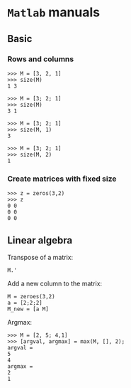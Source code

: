# `Matlab` manuals



## Basic

### Rows and columns

~~~~
>>> M = [3, 2, 1]
>>> size(M)
1 3
~~~~

~~~~
>>> M = [3; 2; 1]
>>> size(M)
3 1
~~~~


~~~~
>>> M = [3; 2; 1]
>>> size(M, 1)
3
~~~~

~~~~
>>> M = [3; 2; 1]
>>> size(M, 2)
1
~~~~


### Create matrices with fixed size


~~~~
>>> z = zeros(3,2)
>>> z
0 0
0 0
0 0
~~~~



## Linear algebra


Transpose of a matrix:

~~~~
M.'
~~~~


Add a new column to the matrix:

~~~~
M = zeroes(3,2)
a = [2;2;2]
M_new = [a M]
~~~~

Argmax:

~~~~
>>> M = [2, 5; 4,1]
>>> [argval, argmax] = max(M, [], 2);
argval =
5
4
argmax =
2
1
~~~~
